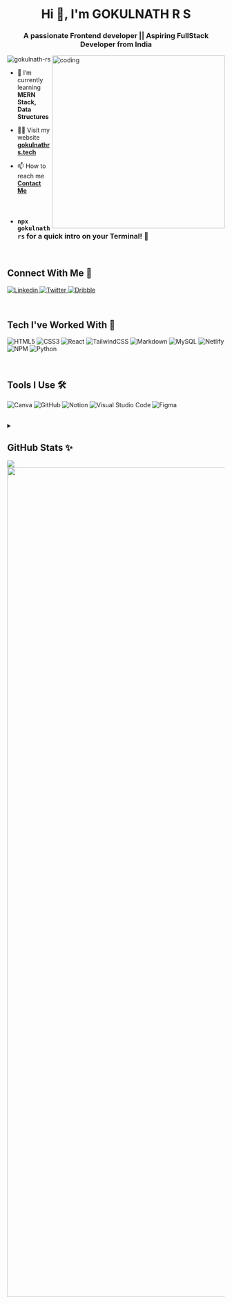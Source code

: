 <h1 align="center">Hi 👋, I'm GOKULNATH R S</h1>
<h3 align="center">A passionate Frontend developer || Aspiring FullStack Developer from India</h3>

<img align = "right" alt = "coding" width = "400" src = "https://user-images.githubusercontent.com/74038190/229223263-cf2e4b07-2615-4f87-9c38-e37600f8381a.gif">
<!-- <img align = "right" alt = "coding" width = "400" src = "https://user-images.githubusercontent.com/69011963/137184767-79a13ec7-1bb3-4341-a6da-3a149c9c159a.gif"> GIF CODER-->
<!--<img src="https://api.visitorbadge.io/api/visitors?path=https%3A%2F%2Fgithub.com%2FGOKULNATH-RS%2FGOKULNATH-RS&label=VISITORS&labelColor=%23000&countColor=%230A0209" /> VISITORS BADGE --> 

<p align="left" > 

 <!-- <img src="https://komarev.com/ghpvc/?username=gokulnath-rs&label=Profile%20views&color=0e75b6&style=flat" alt="gokulnath-rs" />-->
  <img src="https://komarev.com/ghpvc/?username=gokulnath-rs&label=Profile%20views&color=blueviolet&style=for-the-badge" alt="gokulnath-rs" />
</p>

<!-- - 🔭 I’m currently working on -->

- 🌱 I’m currently learning **MERN Stack, Data Structures**

- 👨‍💻 Visit my website [****gokulnathrs.tech****](https://gokulnathrs.tech)

- 📫 How to reach me **[Contact Me](https://shor.by/gokulnath-rs)**

<br>

- ### ```npx gokulnathrs``` for a quick intro on your Terminal! 🚀
<!--- 📄 Know about my experiences [resume](https://gokulnath-resume.netlify.app/)-->
<br>

## Connect With Me 🔭

  <a href="https://www.linkedin.com/in/gokulnath-rs/" target="_blank"> ![Linkedin](https://img.shields.io/badge/LinkedIn-0077B5?style=for-the-badge&logo=linkedin&logoColor=white) </a>
  <a href="https://twitter.com/gokulnath_2329" target="_blank" > ![Twitter](https://img.shields.io/badge/Twitter-black?style=for-the-badge&logo=x) </a>
  <a href="https://dribble.com/GOKULNATH-RS" target="_blank"> ![Dribble](https://img.shields.io/badge/Dribbble-EA4C89?style=for-the-badge&logo=dribbble&logoColor=white) </a>
  
<br>

## Tech I've Worked With 🥷
  ![HTML5](https://img.shields.io/badge/html5-%23E34F26.svg?style=for-the-badge&logo=html5&logoColor=white)
  ![CSS3](https://img.shields.io/badge/css3-%231572B6.svg?style=for-the-badge&logo=css3&logoColor=white)
  ![React](https://img.shields.io/badge/react-%2320232a.svg?style=for-the-badge&logo=react&logoColor=%2361DAFB)
  ![TailwindCSS](https://img.shields.io/badge/tailwindcss-%2338B2AC.svg?style=for-the-badge&logo=tailwind-css&logoColor=white)
  ![Markdown](https://img.shields.io/badge/markdown-%23000000.svg?style=for-the-badge&logo=markdown&logoColor=white)
  ![MySQL](https://img.shields.io/badge/mysql-%2300f.svg?style=for-the-badge&logo=mysql&logoColor=white)
  ![Netlify](https://img.shields.io/badge/netlify-%23000000.svg?style=for-the-badge&logo=netlify&logoColor=#00C7B7)
  ![NPM](https://img.shields.io/badge/NPM-%23000000.svg?style=for-the-badge&logo=npm&logoColor=white) 
  ![Python](https://img.shields.io/badge/python-3670A0?style=for-the-badge&logo=python&logoColor=ffdd54)

<br>

## Tools I Use 🛠️
![Canva](https://img.shields.io/badge/Canva-%2300C4CC.svg?style=for-the-badge&logo=Canva&logoColor=white)
![GitHub](https://img.shields.io/badge/github-%23121011.svg?style=for-the-badge&logo=github&logoColor=white)
![Notion](https://img.shields.io/badge/Notion-%23000000.svg?style=for-the-badge&logo=notion&logoColor=white)
![Visual Studio Code](https://img.shields.io/badge/Visual%20Studio%20Code-0078d7.svg?style=for-the-badge&logo=visual-studio-code&logoColor=white)
![Figma](https://img.shields.io/badge/Figma-mintgreen?style=for-the-badge&logo=figma&logoColor=white)

<br>

<details>
  <summary><h2>GitHub Stats ✨</h2></summary>
  <p>&nbsp;<img align="center" src="https://github-readme-stats.vercel.app/api?username=GOKULNATH-RS&theme=tokyonight&show_icons=true&locale=en&rank_icon=github" alt="gokulnath-rs" /></p><br>
  
  <p><img align="center" src="https://github-readme-streak-stats.herokuapp.com/?user=gokulnath-rs&theme=tokyonight" alt="gokulnath-rs" /></p> <br>
  
  
  ### 🔝 Top Contributed Repo
  ![](https://github-contributor-stats.vercel.app/api?username=GOKULNATH-RS&limit=4&theme=tokyonight&combine_all_yearly_contributions=true)
</details>



<img src="https://github-readme-activity-graph.vercel.app/graph?username=GOKULNATH-RS&bg_color=1a1b27&color=ffffff&line=d5d5d5&point=a76c6c&area=true&hide_border=true&hide_title=true" />

 <img src="https://www.animatedimages.org/data/media/562/animated-line-image-0184.gif" width="1920" />





